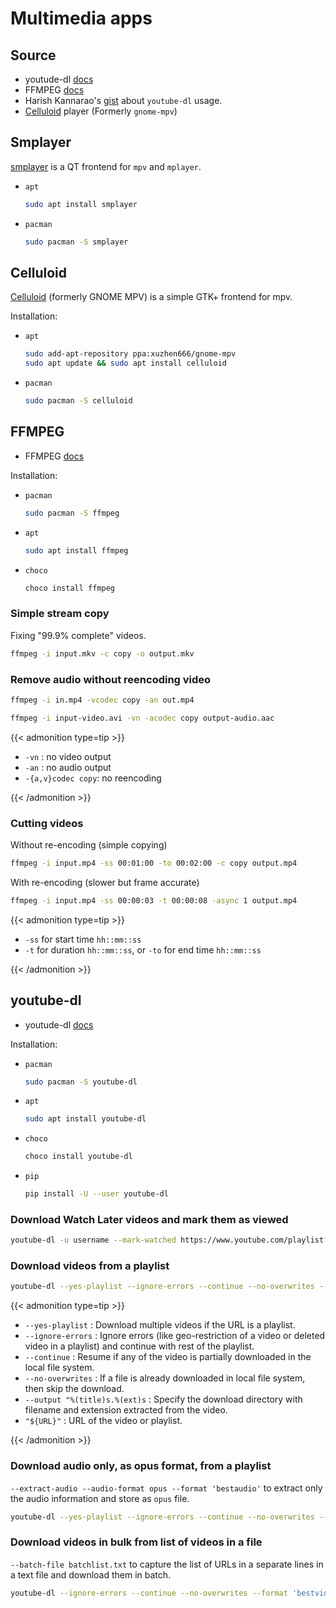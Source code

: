# Multimedia apps


## Source

- youtude-dl [docs](https://github.com/ytdl-org/youtube-dl/blob/master/README.md)
- FFMPEG [docs](https://ffmpeg.org/ffmpeg-all.html)
- Harish Kannarao's [gist](https://gist.github.com/harishkannarao/3bdc7400cd2d7e7f31d8ffce3ad0e0e9) about `youtube-dl` usage.
- [Celluloid](https://github.com/celluloid-player/celluloid) player  (Formerly `gnome-mpv`)

<!--more-->

## Smplayer

[smplayer](https://www.smplayer.info) is a QT frontend for `mpv` and `mplayer`.

- `apt`
  ```bash
  sudo apt install smplayer
  ```
- `pacman`
  ```bash
  sudo pacman -S smplayer
  ```

## Celluloid

[Celluloid](https://celluloid-player.github.io) (formerly GNOME MPV) is a simple GTK+ frontend for mpv.

Installation:

- `apt`
  ```bash
  sudo add-apt-repository ppa:xuzhen666/gnome-mpv
  sudo apt update && sudo apt install celluloid
  ```
- `pacman`
  ```bash
  sudo pacman -S celluloid
  ```

## FFMPEG

- FFMPEG [docs](https://ffmpeg.org/ffmpeg-all.html)

Installation:
- `pacman`
  ```bash
  sudo pacman -S ffmpeg
  ```
- `apt`
  ```bash
  sudo apt install ffmpeg
  ```
- `choco`
  ```bash
  choco install ffmpeg
  ```

### Simple stream copy

Fixing "99.9% complete" videos.

```bash
ffmpeg -i input.mkv -c copy -o output.mkv
```

### Remove audio without reencoding video

```bash
ffmpeg -i in.mp4 -vcodec copy -an out.mp4
```

```bash
ffmpeg -i input-video.avi -vn -acodec copy output-audio.aac
```

{{< admonition type=tip >}}

- `-vn` : no video output
- `-an` : no audio output
- `-{a,v}codec copy`: no reencoding

{{< /admonition >}}

### Cutting videos

Without re-encoding (simple copying)

```bash
ffmpeg -i input.mp4 -ss 00:01:00 -to 00:02:00 -c copy output.mp4
```

With re-encoding (slower but frame accurate)

```bash
ffmpeg -i input.mp4 -ss 00:00:03 -t 00:00:08 -async 1 output.mp4
```

{{< admonition type=tip >}}

- `-ss` for start time `hh::mm::ss`
- `-t` for duration  `hh::mm::ss`, or `-to` for end time `hh::mm::ss`

{{< /admonition >}}


## youtube-dl

- youtude-dl [docs](https://github.com/ytdl-org/youtube-dl/blob/master/README.md)

Installation:
- `pacman`
  ```bash
  sudo pacman -S youtube-dl
  ```
- `apt`
  ```bash
  sudo apt install youtube-dl
  ```
- `choco`
  ```bash
  choco install youtube-dl
  ```
- `pip`
  ```bash
  pip install -U --user youtube-dl
  ```

### Download Watch Later videos and mark them as viewed

```bash
youtube-dl -u username --mark-watched https://www.youtube.com/playlist?list=WL
```

### Download videos from a playlist

```bash
youtube-dl --yes-playlist --ignore-errors --continue --no-overwrites --output "%(title)s.%(ext)s" "${URL}"
```

{{< admonition type=tip >}}

- `--yes-playlist` : Download multiple videos if the URL is a playlist.
- `--ignore-errors` : Ignore errors (like geo-restriction of a video or deleted video in a playlist) and continue with rest of the playlist.
- `--continue` : Resume if any of the video is partially downloaded in the local file system.
- `--no-overwrites` : If a file is already downloaded in local file system, then skip the download.
- `--output "%(title)s.%(ext)s` : Specify the download directory with filename and extension extracted from the video.
- `"${URL}"` : URL of the video or playlist.

{{< /admonition >}}

### Download audio only, as opus format, from a playlist

`--extract-audio --audio-format opus --format 'bestaudio'` to extract only the audio information and store as `opus` file.

```bash
youtube-dl --yes-playlist --ignore-errors --continue --no-overwrites --extract-audio --audio-format opus --format 'bestaudio' --output "%(title)s.%(ext)s" "${URL}"
```

### Download videos in bulk from list of videos in a file

`--batch-file batchlist.txt` to capture the list of URLs in a separate lines in a text file and download them in batch.

```bash
youtube-dl --ignore-errors --continue --no-overwrites --format 'bestvideo+bestaudio' --batch-file batchlist.txt --output "%(title)s.%(ext)s"
```

